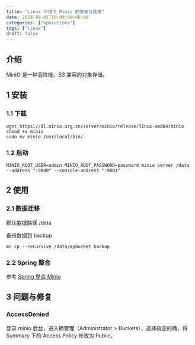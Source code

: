 ```yaml
---
title: "Linux 环境下 Minio 的安装与使用"
date: 2024-08-01T10:00:00+08:00
categories: ["operations"]
tags: ["linux"]
draft: false
---
```


## 介绍

MinIO 是一种高性能、S3 兼容的对象存储。

## 1 安装

### 1.1 下载

```
wget https://dl.minio.org.cn/server/minio/release/linux-amd64/minio
chmod +x minio
sudo mv minio /usr/local/bin/
```

### 1.2 启动

```
MINIO_ROOT_USER=admin MINIO_ROOT_PASSWORD=password minio server /data --address ":9000" --console-address ":9001"
```

## 2 使用

### 2.1 数据迁移

默认数据路径 /data

备份数据到 backup
```
mc cp --recursive /data/mybucket backup
```

### 2.2 Spring 整合

参考 [Spring 整合 Minio](../../dev/chapter14)

## 3 问题与修复

### AccessDenied

登录 minio 后台，进入桶管理（Administrator > Buckets），选择指定的桶，将 Summary 下的 Access Policy 修改为 Public。